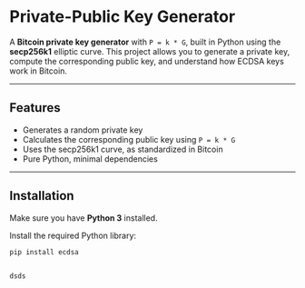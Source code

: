 # Private-Public Key Generator

A **Bitcoin private key generator** with `P = k * G`, built in Python using the **secp256k1** elliptic curve. This project allows you to generate a private key, compute the corresponding public key, and understand how ECDSA keys work in Bitcoin.

---

## Features

- Generates a random private key  
- Calculates the corresponding public key using `P = k * G`  
- Uses the secp256k1 curve, as standardized in Bitcoin  
- Pure Python, minimal dependencies  

---

## Installation

Make sure you have **Python 3** installed.

Install the required Python library:

```bash
pip install ecdsa


dsds
